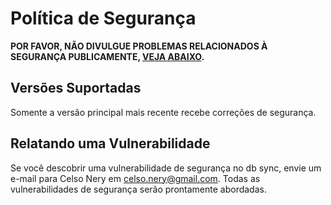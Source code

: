 # Política de Segurança

**POR FAVOR, NÃO DIVULGUE PROBLEMAS RELACIONADOS À SEGURANÇA PUBLICAMENTE, [VEJA ABAIXO](#reporting-a-vulnerability).**

## Versões Suportadas

Somente a versão principal mais recente recebe correções de segurança.

## Relatando uma Vulnerabilidade

Se você descobrir uma vulnerabilidade de segurança no db sync, envie um e-mail para Celso Nery em celso.nery@gmail.com. Todas as vulnerabilidades de segurança serão prontamente abordadas.
